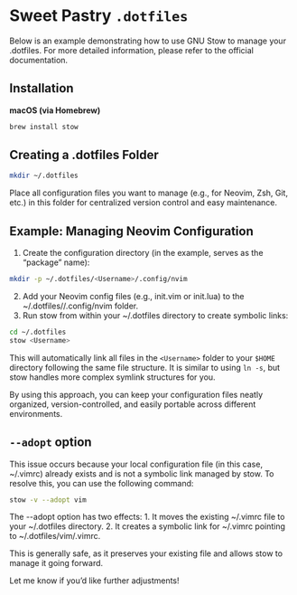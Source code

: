 # Sweet Pastry `.dotfiles`

Below is an example demonstrating how to use GNU Stow to manage your .dotfiles. For more detailed information, please refer to the official documentation.

## Installation

**macOS (via Homebrew)**
```sh
brew install stow
```
## Creating a .dotfiles Folder
```sh
mkdir ~/.dotfiles
```
Place all configuration files you want to manage (e.g., for Neovim, Zsh, Git, etc.) in this folder for centralized version control and easy maintenance.

## Example: Managing Neovim Configuration
1.	Create the configuration directory (in the example, <Username> serves as the “package” name):
```sh
mkdir -p ~/.dotfiles/<Username>/.config/nvim
```
2.	Add your Neovim config files (e.g., init.vim or init.lua) to the ~/.dotfiles/<Username>/.config/nvim folder.
3.	Run stow from within your ~/.dotfiles directory to create symbolic links:
```sh
cd ~/.dotfiles
stow <Username>
```
This will automatically link all files in the `<Username>` folder to your `$HOME` directory following the same file structure. It is similar to using `ln -s`, but stow handles more complex symlink structures for you.

By using this approach, you can keep your configuration files neatly organized, version-controlled, and easily portable across different environments.

## `--adopt` option

This issue occurs because your local configuration file (in this case, ~/.vimrc) already exists and is not a symbolic link managed by stow. To resolve this, you can use the following command:

```sh
stow -v --adopt vim
```
The --adopt option has two effects:
	1.	It moves the existing ~/.vimrc file to your ~/.dotfiles directory.
	2.	It creates a symbolic link for ~/.vimrc pointing to ~/.dotfiles/vim/.vimrc.

This is generally safe, as it preserves your existing file and allows stow to manage it going forward.

Let me know if you’d like further adjustments!